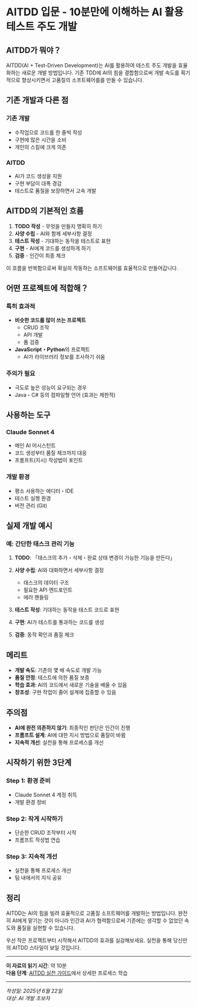 # AITDD 입문 - 10분만에 이해하는 AI 활용 테스트 주도 개발

## AITDD가 뭐야？

AITDD(AI + Test-Driven Development)는 AI를 활용하여 테스트 주도 개발을 효율화하는 새로운 개발 방법입니다. 기존 TDD에 AI의 힘을 결합함으로써 개발 속도를 획기적으로 향상시키면서 고품질의 소프트웨어를를 만들 수 있습니다.

## 기존 개발과 다른 점

### 기존 개발
- 수작업으로 코드를 한 줄씩 작성
- 구현에 많은 시간을 소비
- 개인의 스킬에 크게 의존

### AITDD
- AI가 코드 생성을 지원
- 구현 부담이 대폭 경감
- 테스트로 품질을 보장하면서 고속 개발

## AITDD의 기본적인 흐름

1. **TODO 작성** - 무엇을 만들지 명확히 하기
2. **사양 수립** - AI와 함께 세부사항 결정
3. **테스트 작성** - 기대하는 동작을 테스트로 표현
4. **구현** - AI에게 코드를 생성하게 하기
5. **검증** - 인간이 최종 체크

이 흐름을 반복함으로써 확실히 작동하는 소프트웨어를 효율적으로 만들어갑니다.

## 어떤 프로젝트에 적합해？

### 특히 효과적
- **비슷한 코드를 많이 쓰는 프로젝트**
  - CRUD 조작
  - API 개발
  - 폼 검증
- **JavaScript・Python**의 프로젝트
  - AI가 라이브러리 정보를 조사하기 쉬움

### 주의가 필요
- 극도로 높은 성능이 요구되는 경우
- Java・C# 등의 컴파일형 언어 (효과는 제한적)

## 사용하는 도구

### Claude Sonnet 4
- 메인 AI 어시스턴트
- 코드 생성부터 품질 체크까지 대응
- 프롬프트(지시) 작성법이 포인트

### 개발 환경
- 평소 사용하는 에디터・IDE
- 테스트 실행 환경
- 버전 관리 (Git)

## 실제 개발 예시

### 예: 간단한 태스크 관리 기능

1. **TODO**: 「태스크의 추가・삭제・완료 상태 변경이 가능한 기능을 만든다」

2. **사양 수립**: AI와 대화하면서 세부사항 결정
   - 태스크의 데이터 구조
   - 필요한 API 엔드포인트
   - 에러 핸들링

3. **테스트 작성**: 기대하는 동작을 테스트 코드로 표현

4. **구현**: AI가 테스트를 통과하는 코드를 생성

5. **검증**: 동작 확인과 품질 체크

## 메리트

- **개발 속도**: 기존의 몇 배 속도로 개발 가능
- **품질 안정**: 테스트에 의한 품질 보증
- **학습 효과**: AI의 코드에서 새로운 기술을 배울 수 있음
- **창조성**: 구현 작업이 줄어 설계에 집중할 수 있음

## 주의점

- **AI에 완전 의존하지 않기**: 최종적인 판단은 인간이 진행
- **프롬프트 설계**: AI에 대한 지시 방법으로 품질이 바뀜
- **지속적 개선**: 실천을 통해 프로세스를 개선

## 시작하기 위한 3단계

### Step 1: 환경 준비
- Claude Sonnet 4 계정 취득
- 개발 환경 정비

### Step 2: 작게 시작하기
- 단순한 CRUD 조작부터 시작
- 프롬프트 작성법 연습

### Step 3: 지속적 개선
- 실천을 통해 프로세스 개선
- 팀 내에서의 지식 공유

## 정리

AITDD는 AI의 힘을 빌려 효율적으로 고품질 소프트웨어를 개발하는 방법입니다. 완전히 AI에게 맡기는 것이 아니라 인간과 AI가 협력함으로써 기존에는 생각할 수 없었던 속도와 품질을 실현할 수 있습니다.

우선 작은 프로젝트부터 시작해서 AITDD의 효과를 실감해보세요. 실천을 통해 당신만의 AITDD 스타일이 보일 것입니다.

---

**이 자료의 읽기 시간**: 약 10분  
**다음 단계**: [AITDD 실천 가이드](./toc.md)에서 상세한 프로세스 학습

---

*작성일: 2025년 6월 22일*  
*대상: AI 개발 초보자*